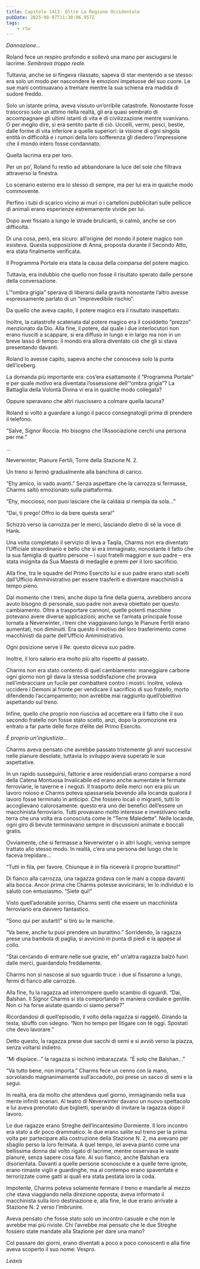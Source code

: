 ```yaml
---
title: Capitolo 1413: Oltre La Regione Occidentale
pubDate: 2025-08-07T11:30:06.957Z
tags:
    - rtw
---
```



<em>Dannazione…</em>


Roland fece un respiro profondo e sollevò una mano per asciugarsi le lacrime. <em>Sembrava troppo reale.</em>


Tuttavia, anche se si fingeva rilassato, sapeva di star mentendo a se stesso: era solo un modo per nascondere le emozioni impetuose del suo cuore. Le sue mani continuavano a tremare mentre la sua schiena era madida di sudore freddo.


Solo un istante prima, aveva vissuto un’orribile catastrofe. Nonostante fosse trascorso solo un attimo nella realtà, gli era quasi sembrato di accompagnare gli ultimi istanti di vita e di civilizzazione mentre svanivano. O per meglio dire, si era sentito parte di ciò. Uccelli, vermi, pesci, bestie, dalle forme di vita inferiore a quelle superiori: la visione di ogni singola entità in difficoltà e i rumori della loro sofferenza gli diedero l’impressione che il mondo intero fosse condannato.


Quella lacrima era per loro.


Per un po’, Roland fu restio ad abbandonare la luce del sole che filtrava attraverso la finestra.


Lo scenario esterno era lo stesso di sempre, ma per lui era in qualche modo commovente.


Perfino i tubi di scarico vicino ai muri o i cartelloni pubblicitari sulle pellicce di animali erano esperienze estremamente vivide per lui.


Dopo aver fissato a lungo le strade brulicanti, si calmò, anche se con difficoltà.


Di una cosa, però, era sicuro: all’origine del mondo il potere magico non esisteva. Questa supposizione di Anna, proposta durante il Secondo Atto, era stata finalmente verificata.


Il Programma Portale era stata la causa della comparsa del potere magico.


Tuttavia, era indubbio che quello non fosse il risultato sperato dalle persone della conversazione.


L’“ombra grigia” sperava di liberarsi dalla gravità nonostante l’altro avesse espressamente parlato di un “imprevedibile rischio”.


Da quello che aveva capito, il potere magico era il risultato inaspettato.


Inoltre, la catastrofe scatenata dal potere magico era il cosiddetto “prezzo” menzionato da Dio. Alla fine, il potere, dal quale i due interlocutori non erano riusciti a scappare, si era diffuso in lungo e in largo ma non in un breve lasso di tempo: il mondo era allora diventato ciò che gli si stava presentando davanti.


Roland lo avesse capito, sapeva anche che conosceva solo la punta dell’iceberg.


La domanda più importante era: cos’era esattamente il “Programma Portale” e per quale motivo era diventata l’ossessione dell’“ombra grigia”? La Battaglia della Volontà Divina vi era in qualche modo collegata?


Oppure speravano che altri riuscissero a colmare quella lacuna?


Roland si voltò a guardare a lungo il pacco consegnatogli prima di prendere il telefono.


“Salve, Signor Roccia. Ho bisogno che l’Associazione cerchi una persona per me.”






…






Neverwinter, Pianure Fertili, Torre della Stazione N. 2.


Un treno si fermò gradualmente alla banchina di carico.


“Ehy amico, io vado avanti.” Senza aspettare che la carrozza si fermasse, Charms saltò emozionato sulla piattaforma.


“Ehy, moccioso, non puoi lasciare che la caldaia si riempia da sola...”


“Dai, ti prego! Offro io da bere questa sera!”


Schizzò verso la carrozza per le merci, lasciando dietro di sé la voce di Hank.


Una volta completato il servizio di leva a Taqila, Charms non era diventato l’Ufficiale straordinario e bello che si era immaginato, nonostante il fatto che la sua famiglia di quattro persone – i suoi fratelli maggiori e suo padre – era stata insignita da Sua Maestà di medaglie e premi per il loro sacrificio.


Alla fine, tra le squadre del Primo Esercito lui e suo padre erano stati scelti dall’Ufficio Amministrativo per essere trasferiti e diventare macchinisti a tempo pieno.


Dal momento che i treni, anche dopo la fine della guerra, avrebbero ancora avuto bisogno di personale, suo padre non aveva obiettato per questo cambiamento. Oltre a trasportare cannoni, quelle potenti macchine potevano avere diverse applicazioni; anche se l’armata principale fosse tornata a Neverwinter, i treni che viaggiavano lungo le Pianure Fertili erano aumentati, non diminuiti. Era questo il motivo del loro trasferimento come macchinisti da parte dell’Ufficio Amministrativo.


Ogni posizione serve il Re: questo diceva suo padre.


Inoltre, il loro salario era molto più alto rispetto al passato.


Charms non era stato contento di quel cambiamento: maneggiare carbone ogni giorno non gli dava la stessa soddisfazione che provava nell’imbracciare un fucile per combattere contro i mostri. Inoltre, voleva uccidere i Demoni al fronte per vendicare il sacrificio di suo fratello, morto difendendo l’accampamento; non avrebbe mai raggiunto quell’obiettivo aspettando sul treno.


Infine, quello che proprio non riusciva ad accettare era il fatto che il suo secondo fratello non fosse stato scelto, anzi, dopo la promozione era entrato a far parte delle forze d’élite del Primo Esercito.


<em>È proprio un’ingiustizia…</em>


Charms aveva pensato che avrebbe passato tristemente gli anni successivi nelle pianure desolate, tuttavia lo sviluppo aveva superato le sue aspettative.


In un rapido susseguirsi, fattorie e aree residenziali erano comparse a nord della Catena Montuosa Invalicabile ed erano anche aumentate le fermate ferroviarie, le taverne e i negozi. Il trasporto delle merci non era più un lavoro noioso e Charms poteva spassarsela bevendo alla locanda qualora il lavoro fosse terminato in anticipo. Che fossero locali o migranti, tutti lo accoglievano calorosamente: questo era uno dei benefici dell’essere un macchinista ferroviario. Tutti provavano molto interesse e investivano nella terra che una volta era conosciuta come le “Terre Maledette”. Nelle locande, ogni giro di bevute terminavano sempre in discussioni animate e boccali gratis.


Ovviamente, che si fermasse a Neverwinter o in altri luoghi, veniva sempre trattato allo stesso modo. In realtà, c’era una persona del luogo che lo faceva trepidare…


“Tutti in fila, per favore. Chiunque è in fila riceverà il proprio burattino!”


Di fianco alla carrozza, una ragazza gridava con le mani a coppa davanti alla bocca. Ancor prima che Charms potesse avvicinarsi, lei lo individuò e lo salutò con entusiasmo. “Siete qui!”


Visto quell’adorabile sorriso, Charms sentì che essere un macchinista ferroviario era davvero fantastico.


“Sono qui per aiutarti!” si tirò su le maniche.


“Va bene, anche tu puoi prendere un burattino.” Sorridendo, la ragazza prese una bambola di paglia, si avvicinò in punta di piedi e la appese al collo.


“Stai cercando di entrare nelle sue grazie, eh” un’altra ragazza balzò fuori dalle merci, guardandolo freddamente.


Charms non si nascose al suo sguardo truce: i due si fissarono a lungo, fermi di fianco alle carrozze.


Alla fine, fu la ragazza ad interrompere quello scambio di sguardi. “Dai, Balshan. Il Signor Charms si sta comportando in maniera cordiale e gentile. Non ci ha forse aiutate quando ci siamo perse?”


Ricordandosi di quell’episodio, il volto della ragazza si raggelò. Girando la testa, sbuffò con sdegno. “Non ho tempo per litigare con te oggi. Spostati che devo lavorare.”


Detto questo, la ragazza prese due sacchi di semi e si avviò verso la piazza, senza voltarsi indietro.


“Mi dispiace…” la ragazza si inchinò imbarazzata. “È solo che Balshan…”


“Va tutto bene, non importa.” Charms fece un cenno con la mano, sorvolando magnanimamente sull’accaduto, poi prese un sacco di semi e la seguì.


In realtà, era da molto che attendeva quel giorno, immaginando nella sua mente infiniti scenari. Al teatro di Neverwinter davano un nuovo spettacolo e lui aveva prenotato due biglietti, sperando di invitare la ragazza dopo il lavoro.


Le due ragazze erano Streghe dell’Incantesimo Dormiente. Il loro incontro era stato a dir poco drammatico: le due erano salite sul treno per la prima volta per partecipare alla costruzione della Stazione N. 2, ma avevano per sbaglio perso la loro fermata. A quel tempo, lei aveva pianto come una bellissima donna dal volto rigato di lacrime, mentre osservava le vaste pianure, senza sapere cosa fare. Al suo fianco, anche Balshan era disorientata. Davanti a quelle persone sconosciute e a quelle terre ignote, erano rimaste vigili e guardinghe, ma al contempo erano spaventate e terrorizzate come gatti ai quali era stata pestata loro la coda.


Impotente, Charms poteva solamente fermare il treno e mandarle al mezzo che stava viaggiando nella direzione opposta; aveva informato il macchinista sulla loro destinazione e, alla fine, le due erano arrivate a Stazione N. 2 verso l’imbrunire.


Aveva pensato che fosse stato solo un incontro casuale e che non le avrebbe mai più riviste. Chi l’avrebbe mai pensato che le due Streghe fossero state mandate alla Stazione per dare una mano?


Col passare dei giorni, erano diventati a poco a poco conoscenti e alla fine aveva scoperto il suo nome: Vespro.










<em>Leaxis</em>
                                


                                



